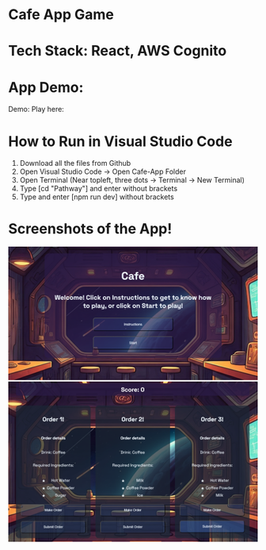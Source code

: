 # Cafe App Game

# Tech Stack: React, AWS Cognito

# App Demo:
Demo: 
Play here: 

# How to Run in Visual Studio Code
1. Download all the files from Github
2. Open Visual Studio Code -> Open Cafe-App Folder 
3. Open Terminal (Near topleft, three dots -> Terminal -> New Terminal)
4. Type [cd "Pathway"] and enter without brackets
5. Type and enter [npm run dev] without brackets

# Screenshots of the App!
![Menu](./Screenshots/cafe-app-menu.PNG)
![GamePlay](./Screenshots/cafe-app-gameplay.PNG)

